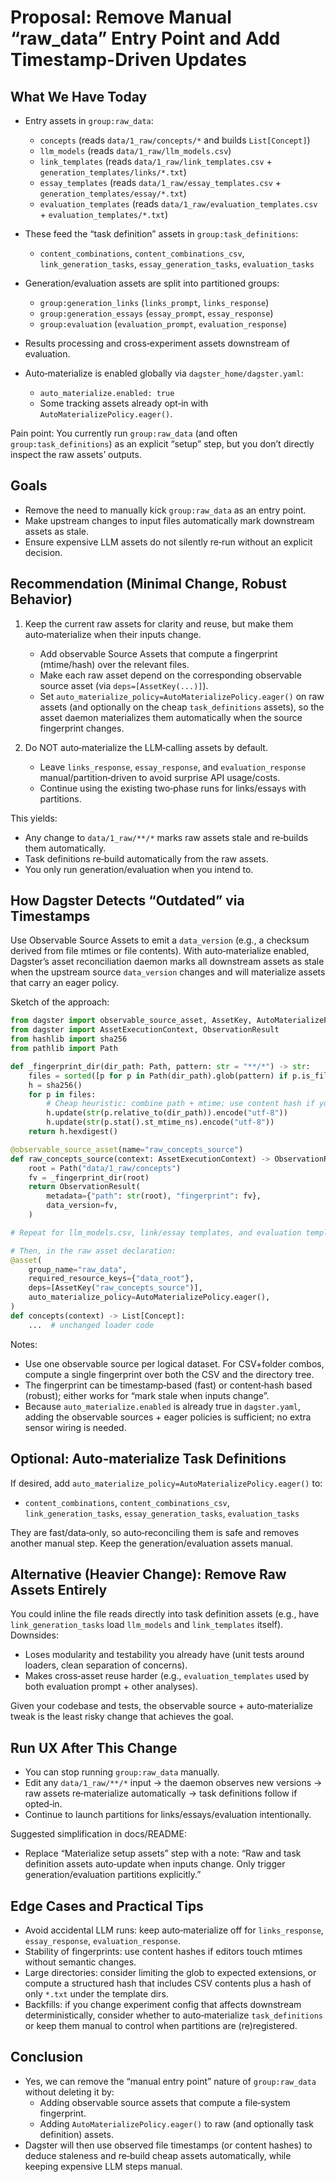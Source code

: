 # Proposal: Remove Manual “raw_data” Entry Point and Add Timestamp-Driven Updates

## What We Have Today
- Entry assets in `group:raw_data`:
  - `concepts` (reads `data/1_raw/concepts/*` and builds `List[Concept]`)
  - `llm_models` (reads `data/1_raw/llm_models.csv`)
  - `link_templates` (reads `data/1_raw/link_templates.csv` + `generation_templates/links/*.txt`)
  - `essay_templates` (reads `data/1_raw/essay_templates.csv` + `generation_templates/essay/*.txt`)
  - `evaluation_templates` (reads `data/1_raw/evaluation_templates.csv` + `evaluation_templates/*.txt`)

- These feed the “task definition” assets in `group:task_definitions`:
  - `content_combinations`, `content_combinations_csv`, `link_generation_tasks`, `essay_generation_tasks`, `evaluation_tasks`

- Generation/evaluation assets are split into partitioned groups:
  - `group:generation_links` (`links_prompt`, `links_response`)
  - `group:generation_essays` (`essay_prompt`, `essay_response`)
  - `group:evaluation` (`evaluation_prompt`, `evaluation_response`)

- Results processing and cross‑experiment assets downstream of evaluation.

- Auto‑materialize is enabled globally via `dagster_home/dagster.yaml`:
  - `auto_materialize.enabled: true`
  - Some tracking assets already opt‑in with `AutoMaterializePolicy.eager()`.

Pain point: You currently run `group:raw_data` (and often `group:task_definitions`) as an explicit “setup” step, but you don’t directly inspect the raw assets’ outputs.


## Goals
- Remove the need to manually kick `group:raw_data` as an entry point.
- Make upstream changes to input files automatically mark downstream assets as stale.
- Ensure expensive LLM assets do not silently re‑run without an explicit decision.


## Recommendation (Minimal Change, Robust Behavior)
1) Keep the current raw assets for clarity and reuse, but make them auto‑materialize when their inputs change.
   - Add observable Source Assets that compute a fingerprint (mtime/hash) over the relevant files.
   - Make each raw asset depend on the corresponding observable source asset (via `deps=[AssetKey(...)]`).
   - Set `auto_materialize_policy=AutoMaterializePolicy.eager()` on raw assets (and optionally on the cheap `task_definitions` assets), so the asset daemon materializes them automatically when the source fingerprint changes.

2) Do NOT auto‑materialize the LLM‑calling assets by default.
   - Leave `links_response`, `essay_response`, and `evaluation_response` manual/partition‑driven to avoid surprise API usage/costs.
   - Continue using the existing two‑phase runs for links/essays with partitions.

This yields:
- Any change to `data/1_raw/**/*` marks raw assets stale and re‑builds them automatically.
- Task definitions re‑build automatically from the raw assets.
- You only run generation/evaluation when you intend to.


## How Dagster Detects “Outdated” via Timestamps
Use Observable Source Assets to emit a `data_version` (e.g., a checksum derived from file mtimes or file contents). With auto‑materialize enabled, Dagster’s asset reconciliation daemon marks all downstream assets as stale when the upstream source `data_version` changes and will materialize assets that carry an eager policy.

Sketch of the approach:

```python
from dagster import observable_source_asset, AssetKey, AutoMaterializePolicy
from dagster import AssetExecutionContext, ObservationResult
from hashlib import sha256
from pathlib import Path

def _fingerprint_dir(dir_path: Path, pattern: str = "**/*") -> str:
    files = sorted([p for p in Path(dir_path).glob(pattern) if p.is_file()])
    h = sha256()
    for p in files:
        # Cheap heuristic: combine path + mtime; use content hash if you prefer
        h.update(str(p.relative_to(dir_path)).encode("utf-8"))
        h.update(str(p.stat().st_mtime_ns).encode("utf-8"))
    return h.hexdigest()

@observable_source_asset(name="raw_concepts_source")
def raw_concepts_source(context: AssetExecutionContext) -> ObservationResult:
    root = Path("data/1_raw/concepts")
    fv = _fingerprint_dir(root)
    return ObservationResult(
        metadata={"path": str(root), "fingerprint": fv},
        data_version=fv,
    )

# Repeat for llm_models.csv, link/essay templates, and evaluation templates.

# Then, in the raw asset declaration:
@asset(
    group_name="raw_data",
    required_resource_keys={"data_root"},
    deps=[AssetKey("raw_concepts_source")],
    auto_materialize_policy=AutoMaterializePolicy.eager(),
)
def concepts(context) -> List[Concept]:
    ...  # unchanged loader code
```

Notes:
- Use one observable source per logical dataset. For CSV+folder combos, compute a single fingerprint over both the CSV and the directory tree.
- The fingerprint can be timestamp‑based (fast) or content‑hash based (robust); either works for “mark stale when inputs change”.
- Because `auto_materialize.enabled` is already true in `dagster.yaml`, adding the observable sources + eager policies is sufficient; no extra sensor wiring is needed.


## Optional: Auto‑materialize Task Definitions
If desired, add `auto_materialize_policy=AutoMaterializePolicy.eager()` to:
- `content_combinations`, `content_combinations_csv`, `link_generation_tasks`, `essay_generation_tasks`, `evaluation_tasks`

They are fast/data‑only, so auto‑reconciling them is safe and removes another manual step. Keep the generation/evaluation assets manual.


## Alternative (Heavier Change): Remove Raw Assets Entirely
You could inline the file reads directly into task definition assets (e.g., have `link_generation_tasks` load `llm_models` and `link_templates` itself). Downsides:
- Loses modularity and testability you already have (unit tests around loaders, clean separation of concerns).
- Makes cross‑asset reuse harder (e.g., `evaluation_templates` used by both evaluation prompt + other analyses).

Given your codebase and tests, the observable source + auto‑materialize tweak is the least risky change that achieves the goal.


## Run UX After This Change
- You can stop running `group:raw_data` manually.
- Edit any `data/1_raw/**/*` input → the daemon observes new versions → raw assets re‑materialize automatically → task definitions follow if opted‑in.
- Continue to launch partitions for links/essays/evaluation intentionally.

Suggested simplification in docs/README:
- Replace “Materialize setup assets” step with a note: “Raw and task definition assets auto‑update when inputs change. Only trigger generation/evaluation partitions explicitly.”


## Edge Cases and Practical Tips
- Avoid accidental LLM runs: keep auto‑materialize off for `links_response`, `essay_response`, `evaluation_response`.
- Stability of fingerprints: use content hashes if editors touch mtimes without semantic changes.
- Large directories: consider limiting the glob to expected extensions, or compute a structured hash that includes CSV contents plus a hash of only `*.txt` under the template dirs.
- Backfills: if you change experiment config that affects downstream deterministically, consider whether to auto‑materialize `task_definitions` or keep them manual to control when partitions are (re)registered.


## Conclusion
- Yes, we can remove the “manual entry point” nature of `group:raw_data` without deleting it by:
  - Adding observable source assets that compute a file‑system fingerprint.
  - Adding `AutoMaterializePolicy.eager()` to raw (and optionally task definition) assets.
- Dagster will then use observed file timestamps (or content hashes) to deduce staleness and re‑build cheap assets automatically, while keeping expensive LLM steps manual.

